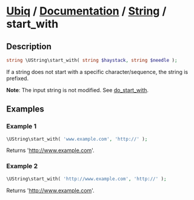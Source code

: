 [Ubiq](https://github.com/Pixel418/Ubiq#readme) / [Documentation](../index.md#readme) / [String](../index.md#string) / start_with
======


Description
-------- 

```php
string \UString\start_with( string $haystack, string $needle );
```

If a string does not start with a specific character/sequence, the string is prefixed.

**Note**: The input string is not modified. See [do_start_with](./do_start_with.md#readme).



Examples
--------

### Example 1

```php
\UString\start_with( 'www.example.com', 'http://' );
```
Returns 'http://www.example.com'.

### Example 2

```php
\UString\start_with( 'http://www.example.com', 'http://' );
```
Returns 'http://www.example.com'.
